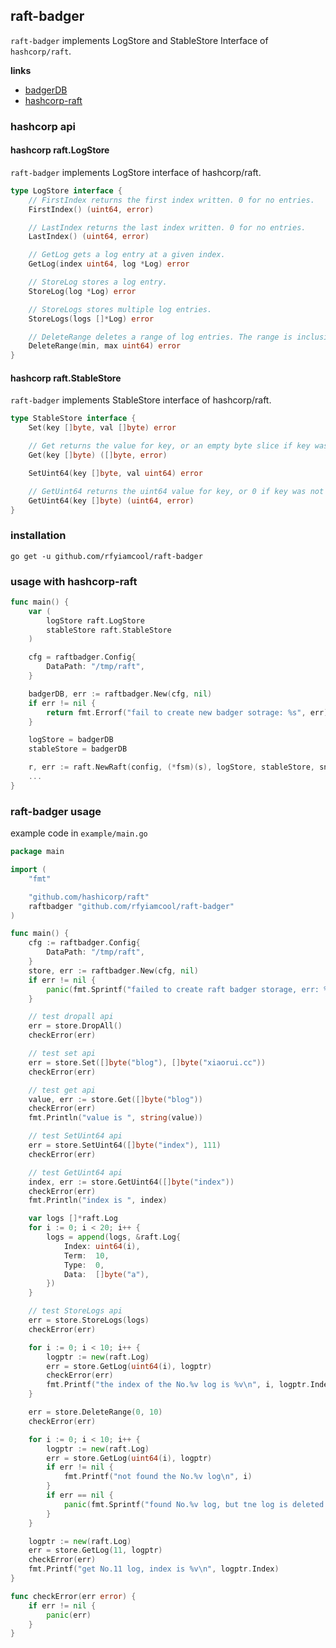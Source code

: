 ## raft-badger

`raft-badger` implements LogStore and StableStore Interface of `hashcorp/raft`.

**links**

- [badgerDB](https://github.com/dgraph-io/badger)
- [hashcorp-raft](https://github.com/hashicorp/raft)

### hashcorp api

#### hashcorp raft.LogStore

`raft-badger` implements LogStore interface of hashcorp/raft.

```go
type LogStore interface {
	// FirstIndex returns the first index written. 0 for no entries.
	FirstIndex() (uint64, error)

	// LastIndex returns the last index written. 0 for no entries.
	LastIndex() (uint64, error)

	// GetLog gets a log entry at a given index.
	GetLog(index uint64, log *Log) error

	// StoreLog stores a log entry.
	StoreLog(log *Log) error

	// StoreLogs stores multiple log entries.
	StoreLogs(logs []*Log) error

	// DeleteRange deletes a range of log entries. The range is inclusive.
	DeleteRange(min, max uint64) error
}
```

#### hashcorp raft.StableStore

`raft-badger` implements StableStore interface of hashcorp/raft.

```go
type StableStore interface {
	Set(key []byte, val []byte) error

	// Get returns the value for key, or an empty byte slice if key was not found.
	Get(key []byte) ([]byte, error)

	SetUint64(key []byte, val uint64) error

	// GetUint64 returns the uint64 value for key, or 0 if key was not found.
	GetUint64(key []byte) (uint64, error)
}
```

### installation

```
go get -u github.com/rfyiamcool/raft-badger
```

### usage with hashcorp-raft

```go
func main() {
	var (
		logStore raft.LogStore
		stableStore raft.StableStore
	)

	cfg = raftbadger.Config{
		DataPath: "/tmp/raft",
	}

	badgerDB, err := raftbadger.New(cfg, nil)
	if err != nil {
		return fmt.Errorf("fail to create new badger sotrage: %s", err)
	}

	logStore = badgerDB
	stableStore = badgerDB

	r, err := raft.NewRaft(config, (*fsm)(s), logStore, stableStore, snapshots, transport)
	...
}
```

### raft-badger usage

example code in `example/main.go`

```go
package main

import (
	"fmt"

	"github.com/hashicorp/raft"
	raftbadger "github.com/rfyiamcool/raft-badger"
)

func main() {
	cfg := raftbadger.Config{
		DataPath: "/tmp/raft",
	}
	store, err := raftbadger.New(cfg, nil)
	if err != nil {
		panic(fmt.Sprintf("failed to create raft badger storage, err: %s", err.Error()))
	}

	// test dropall api
	err = store.DropAll()
	checkError(err)

	// test set api
	err = store.Set([]byte("blog"), []byte("xiaorui.cc"))
	checkError(err)

	// test get api
	value, err := store.Get([]byte("blog"))
	checkError(err)
	fmt.Println("value is ", string(value))

	// test SetUint64 api
	err = store.SetUint64([]byte("index"), 111)
	checkError(err)

	// test GetUint64 api
	index, err := store.GetUint64([]byte("index"))
	checkError(err)
	fmt.Println("index is ", index)

	var logs []*raft.Log
	for i := 0; i < 20; i++ {
		logs = append(logs, &raft.Log{
			Index: uint64(i),
			Term:  10,
			Type:  0,
			Data:  []byte("a"),
		})
	}

	// test StoreLogs api
	err = store.StoreLogs(logs)
	checkError(err)

	for i := 0; i < 10; i++ {
		logptr := new(raft.Log)
		err = store.GetLog(uint64(i), logptr)
		checkError(err)
		fmt.Printf("the index of the No.%v log is %v\n", i, logptr.Index)
	}

	err = store.DeleteRange(0, 10)
	checkError(err)

	for i := 0; i < 10; i++ {
		logptr := new(raft.Log)
		err = store.GetLog(uint64(i), logptr)
		if err != nil {
			fmt.Printf("not found the No.%v log\n", i)
		}
		if err == nil {
			panic(fmt.Sprintf("found No.%v log, but tne log is deleted \n", i))
		}
	}

	logptr := new(raft.Log)
	err = store.GetLog(11, logptr)
	checkError(err)
	fmt.Printf("get No.11 log, index is %v\n", logptr.Index)
}

func checkError(err error) {
	if err != nil {
		panic(err)
	}
}
```